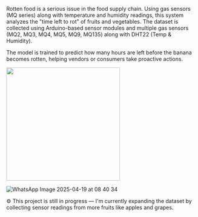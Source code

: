 Rotten food is a serious issue in the food supply chain. Using gas sensors (MQ series) along with temperature and humidity readings, this system analyzes the "time left to rot" of fruits and vegetables. The dataset is collected using Arduino-based sensor modules and multiple gas sensors (MQ2, MQ3, MQ4, MQ5, MQ9, MQ135) along with DHT22 (Temp & Humidity).

The model is trained to predict how many hours are left before the banana becomes rotten, helping vendors or consumers take proactive actions.

<img src="![WhatsApp Image 2025-04-19 at 08 40 33](https://github.com/user-attachments/assets/056b7338-2832-498f-968c-d19034b00bbd)" width="300"/>

![WhatsApp Image 2025-04-19 at 08 40 34](https://github.com/user-attachments/assets/b0697af4-b4c3-46aa-8d6f-fe99c427bb83)

⚙️ This project is still in progress — I'm currently expanding the dataset by collecting sensor readings from more fruits like apples and grapes.

